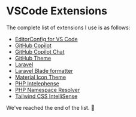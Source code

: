 # VSCode Extensions

The complete list of extensions I use is as follows:

- [EditorConfig for VS Code](https://marketplace.visualstudio.com/items?itemName=EditorConfig.EditorConfig)
- [GitHub Copilot](https://marketplace.visualstudio.com/items?itemName=GitHub.copilot)
- [GitHub Copilot Chat](https://marketplace.visualstudio.com/items?itemName=GitHub.copilot-chat)
- [GitHub Theme](https://marketplace.visualstudio.com/items?itemName=GitHub.github-vscode-theme)
- [Laravel](https://marketplace.visualstudio.com/items?itemName=laravel.vscode-laravel)
- [Laravel Blade formatter](https://marketplace.visualstudio.com/items?itemName=shufo.vscode-blade-formatter)
- [Material Icon Theme](https://marketplace.visualstudio.com/items?itemName=PKief.material-icon-theme)
- [PHP Intelephense](https://marketplace.visualstudio.com/items?itemName=bmewburn.vscode-intelephense-client)
- [PHP Namespace Resolver](https://marketplace.visualstudio.com/items?itemName=MehediDracula.php-namespace-resolver)
- [Tailwind CSS IntelliSense](https://marketplace.visualstudio.com/items?itemName=bradlc.vscode-tailwindcss)

We've reached the end of the list. 🫣
